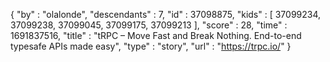 {
  "by" : "olalonde",
  "descendants" : 7,
  "id" : 37098875,
  "kids" : [ 37099234, 37099238, 37099045, 37099175, 37099213 ],
  "score" : 28,
  "time" : 1691837516,
  "title" : "tRPC – Move Fast and Break Nothing. End-to-end typesafe APIs made easy",
  "type" : "story",
  "url" : "https://trpc.io/"
}
